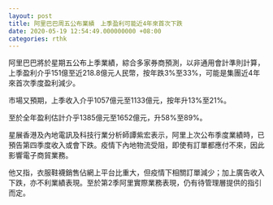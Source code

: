 ```yaml
---
layout: post
title: 阿里巴巴周五公布業績　上季盈利可能近4年來首次下跌
date: 2020-05-19 12:54:49.000000000 +08:00
categories: rthk
---
```


阿里巴巴將於星期五公布上季業績，綜合多家券商預測，以非通用會計準則計算，上季盈利介乎151億至近218.8億元人民幣，按年跌3%至33%，可能是集團近4年來首次季度盈利減少。

市場又預期，上季收入介乎1057億元至1133億元，按年升13%至21%。

至於全年盈利估計介乎1385億元至1652億元，升58%至89%。

星展香港及內地電訊及科技行業分析師譚紫宏表示，阿里上次公布季度業績時，已預告第四季度收入或會下跌。疫情下內地物流受阻，即使有訂單都應付不來，因此影響電子商貿業務。

他又指，衣服鞋襪銷售佔網上平台比重大，但疫情下相關訂單減少；加上廣告收入下跌，亦不利業績表現。至於第2季阿里實際業務表現，仍有待管理層提供的指引而定。
